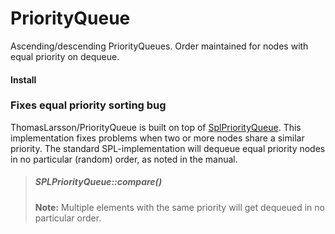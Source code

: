 PriorityQueue
=============

Ascending/descending PriorityQueues. Order maintained for nodes with equal priority on dequeue.

#### Install


### Fixes equal priority sorting bug
ThomasLarsson/PriorityQueue is built on top of [SplPriorityQueue](http://www.php.net/manual/en/class.splpriorityqueue.php).
This implementation fixes problems when two or more nodes share a similar priority. The standard
SPL-implementation will dequeue equal priority nodes in no particular (random)
order, as noted in the manual.

> ##### SPLPriorityQueue::compare()
>
> **Note:**
> Multiple elements with the same priority will get dequeued in no
> particular order.